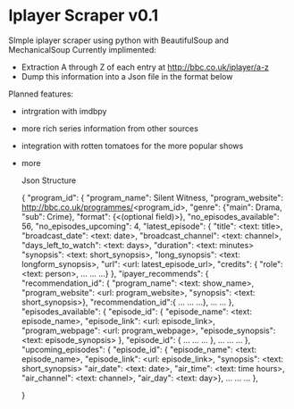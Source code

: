 # Iplayer Scraper v0.1

SImple iplayer scraper using python with BeautifulSoup and MechanicalSoup
Currently implimented:
- Extraction A through Z of each entry at http://bbc.co.uk/iplayer/a-z
- Dump this information into a Json file in the format below

Planned features:
- intrgration with imdbpy
- more rich series information from other sources
- integration with rotten tomatoes for the more popular shows
- more

    Json Structure

    {
        "program_id": {
            "program_name": Silent Witness,
            "program_website": http://bbc.co.uk/programmes/<program_id>,
            "genre": {"main": Drama, "sub": Crime},
            "format": {<(optional field)>},
            "no_episodes_available": 56,
            "no_episodes_upcoming": 4,
            "latest_episode": {
                "title": <text: title>,
                "broadcast_date": <text: date>,
                "broadcast_channel": <text: channel>,
                "days_left_to_watch": <text: days>,
                "duration": <text: minutes>
                "synopsis": <text: short_synopsis>,
                "long_synopsis": <text: longform_synopsis>,
                "url": <url: latest_episode_url>,
                "credits": {
                    "role": <text: person>,
                    ...
                    ...
                    ...}
                },
            "ipayer_recommends": {
                "recommendation_id": {
                    "program_name": <text: show_name>,
                    "program_website": <url: program_website>,
                    "synopsis": <text: short_synopsis>},
                "recommendation_id":{
                    ...
                    ...
                    ...},
                ...
                ...
                },
            "episodes_available": {
                "episode_id": {
                    "episode_name": <text: episode_name>,
                    "episode_link": <url: episode_link>,
                    "program_webpage": <url: program_webpage>,
                    "episode_synopsis": <text: episode_synopsis>
                    },
                 "episode_id": {
                     ...
                     ...
                     ...
                     },
                 ...
                 ...
                 ...
                 },
            "upcoming_episodes": {
                "episode_id": {
                    "episode_name": <text: episode_name>,
                    "episode_link": <url: episode_link>,
                    "synopsis": <text: short_synopsis>
                    "air_date": <text: date>,
                    "air_time": <text: time hours>,
                    "air_channel": <text: channel>,
                    "air_day": <text: day>},
                ...
                ...
                ...
                },

    }
